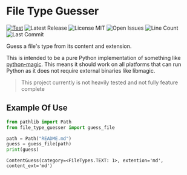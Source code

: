 # File Type Guesser
[![Test](https://github.com/enchant97/python-file-type-guesser/actions/workflows/python-test.yml/badge.svg)](https://github.com/enchant97/python-file-type-guesser/actions/workflows/python-test.yml)
![Latest Release](https://img.shields.io/github/v/release/enchant97/python-file-type-guesser)
![License MIT](https://img.shields.io/github/license/enchant97/python-file-type-guesser)
![Open Issues](https://img.shields.io/github/issues/enchant97/python-file-type-guesser)
![Line Count](https://img.shields.io/tokei/lines/github/enchant97/python-file-type-guesser)
![Last Commit](https://img.shields.io/github/last-commit/enchant97/python-file-type-guesser)

Guess a file's type from its content and extension.

This is intended to be a pure Python implementation of something like [python-magic](https://pypi.org/project/python-magic/). This means it should work on all platforms that can run Python as it does not require external binaries like libmagic.

> This project currently is not heavily tested and not fully feature complete

## Example Of Use

```python
from pathlib import Path
from file_type_guesser import guess_file

path = Path("README.md")
guess = guess_file(path)
print(guess)
```

```
ContentGuess(category=<FileTypes.TEXT: 1>, extention='md', content_ext='md')
```
